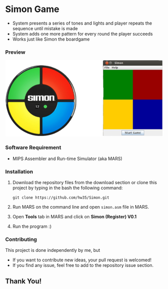 # Simon Game
* System presents a series of tones and lights and player repeats the sequence until mistake is made
* System adds one more pattern for every round the player succeeds
* Works just like Simon the boardgame

### Preview
![Simon - screenshot](mars4_5/images/simon_ss.png)

### Software Requirement
* MIPS Assembler and Run-time Simulator (aka MARS)

### Installation

1. Download the repository files from the download section or clone this project by typing in the bash the following command:

       git clone https://github.com/hw35/Simon.git
3. Run MARS on the command line and open `simon.asm` file in MARS.
4. Open **Tools** tab in MARS and click on **Simon (Register) V0.1**
5. Run the program :)

### Contributing
This project is done independently by me, but
* If you want to contribute new ideas, your pull request is welcomed!
* If you find any issue, feel free to add to the repository issue section.

## Thank You!
